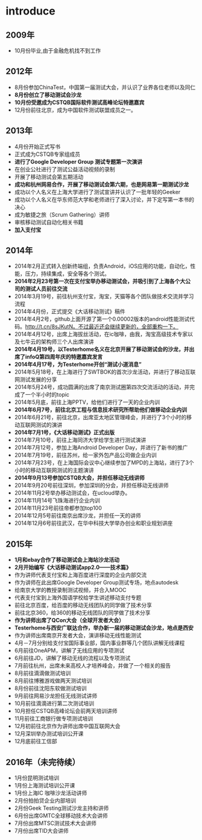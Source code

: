 # introduce



2009年
---
* 10月份毕业,由于金融危机找不到工作

2012年
---
* 8月份参加ChinaTest，中国第一届测试大会，并认识了业界各位老师以及同仁
* **8月份创立了移动测试会沙龙**
* **10月份受邀成为CSTQB国际软件测试高峰论坛特邀嘉宾**
* 12月份前往北京，成为中国软件测试联盟成员之一。

2013年
---
* 4月份开始正式写书
* 正式成为CSTQB专家组成员
* **进行了Google Developer Group 测试专题第一次演讲**
* 在创业公社进行了测试公益活动视频的录制
* 开展了移动测试会第五期活动
* **成功和杭州网易合作，开展了移动测试会第六期，也是网易第一期测试沙龙**
* 成功以个人名义在上海大学进行了测试宣讲并认识了一批年轻的Geeker
* 成功以个人名义在华东师范大学和老师进行了深入讨论，并下定写第一本书的决心
* 成为敏捷之旅（Scrum Gathering）讲师
* 审核移动测试自动化相关书籍
* **加入支付宝**

2014年
---
* 2014年2月正式转入创新终端组，负责Android，iOS应用的功能，自动化，性能，压力，持续集成，安全等各个测试。
* **2014年2月23号第一次在支付宝举办移动测试会，并吸引到了上海各个大公司的测试人员前往交流**
* 2014年3月19号，前往杭州支付宝，淘宝，天猫等各个团队做技术交流并学习流程
* 2014年4月份，正式提交《大话移动测试》稿件
* 2014年4月2号，github上面开源了第一个0.00002版本的android性能测试代码。http://t.cn/8sJKutN。不过最近还会继续更新的，全部重构一下。
* 2014年4月12号，出席上海拔丝活动，在ic咖啡，由我，淘宝高级技术专家以及七牛云的架构师三个人出席演讲
* **2014年4月19号，以Testerhome名义在北京开展了移动测试会的沙龙，并出席了infoQ第四周年庆的特邀嘉宾发言**
* **2014年4月17号，为Testerhome开创“测试小道消息”**
* 2014年5月18号，在上海进行了SWTBOK的首次沙龙活动，并进行了移动互联网测试发展的分享
* 2014年5月24号，成功圆满的出席了南京测试圈第四次交流活动的活动，并完成了一个半小时的topic
* 2014年5月底，前往上海PPTV，给他们进行了一天的企业内训
* **2014年6月7号，前往北京工程与信息技术研究所帮助他们做移动企业内训**
* 2014年6月21号，前往北京，出席亚太地区管理峰会，并进行了3个小时的移动互联网测试的演讲
* **2014年7月1号，《大话移动测试》正式出版**
* 2014年7月10号，前往上海同济大学给学生进行测试演讲
* 2014年7月12号，参加上海Android Developer Day，并进行了新书的推广
* 2014年7月19号，前往苏州，给一家外包产品公司做企业内训
* 2014年7月23号，在上海国际会议中心继续参加了MPD的上海站，进行了3个小时的移动互联网测试的主题演讲
* **2014年9月13号参加CSTQB大会，并担任移动无线讲师**
* 2014年9月20号前往深圳，参加深圳的分会，并担任移动无线讲师
* 2014年11月2号举办移动测试会，在ucloud举办。
* 2014年11月14号飞珠海进行企业内训
* 2014年11月23号前往帝都参加top100
* 2014年12月5号前往南京出席沙龙，并担任一天的讲师
* 2014年12月6号前往武汉，在华中科技大学举办创业和职业规划讲座


2015年
---
* **1月和ebay合作了移动测试会上海站沙龙活动**
* **2月开始编写《大话移动测试app2.0——技术篇》**
* 作为讲师代表支付宝和上海百度进行深度的企业内部交流
* 作为讲师在此出席Google Developer Group测试专场，地点autodesk
* 给南京大学的教授录制测试视频，并合入MOOC
* 代表支付宝到上海外国语学校给学生讲述移动支付专题
* 前往北京百度，给百度的移动无线团队的同学做了技术分享
* 前往北京360，给360的移动无线团队的同学做了技术分享
* **作为讲师出席了QCon大会（全球开发者大会）**
* **Testerhome与西安广联达合作，举办新一届的移动测试会沙龙，地点是西安**
* 作为讲师出席南京开发者大会，演讲移动无线性能测试
* 4月－7月分别给支付宝国际事业部，国内事业群等几个团队讲解无线课程
* 6月前往OneAPM，讲解了无线应用的专项测试
* 6月前往JD，讲解了移动无线的流程以及专项测试
* 7月前往杭州，出席未来高校人才培养峰会，并做了一个相关的报告
* 8月前往滴滴做测试培训
* 8月前往博雅游戏做两天测试培训
* 8月份前往沈阳东软做测试培训
* 9月前往网易沙龙担任无线测试讲师
* 10月前往滴滴进行第二次测试培训
* 10月担任CSTQB高峰论坛会前两天培训讲师
* 11月前往工商银行做专项测试培训
* 12月初前往北京作为讲师出席中国互联网大会
* 12月深圳举办测试培训公开课
* 12月底前往工信部

2016年（未完待续）
---
* 1月份昆明测试培训
* 1月份上海测试培训公开课
* 1月份上海IC 咖啡沙龙活动讲师
* 2月份拍拍贷企业内部培训
* 2月份Geek Testing测试沙龙主持和讲师
* 6月份出席GMTC全球移动技术大会讲师
* 7月份出席MTSC测试技术大会讲师
* 7月份出席TID大会讲师
